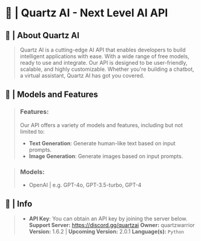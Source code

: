 # 🚀 | Quartz AI - Next Level AI API

## 📖 | **About Quartz AI**

> Quartz AI is a cutting-edge AI API that enables developers to build intelligent applications with ease. With a wide range of free models, ready to use and integrate.  Our API is designed to be user-friendly, scalable, and highly customizable. Whether you're building a  chatbot, a virtual assistant, Quartz AI has got you covered.

##  🤖 | **Models and Features**

> ### **Features:**
> Our API offers a variety of models and features, including but not limited to:
> - **Text Generation**: Generate human-like text based on input prompts.
> - **Image Generation**: Generate images based on input prompts.

> ### **Models:**
> - OpenAI | e.g. GPT-4o,  GPT-3.5-turbo, GPT-4





## 📖 | **Info**
> - **API Key**: You can obtain an API key by joining the server below.
> **Support Server:**  https://discord.gg/quartzai
> **Owner:** quartzwarrior
> **Version:** 1.6.2 | **Upcoming Version:** 2.0.1
> **Language(s):** ``Python``

